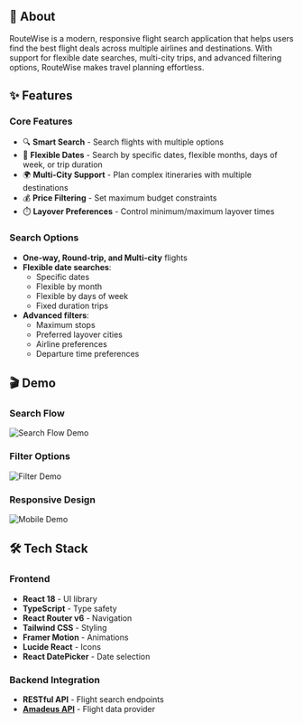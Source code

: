 ## 🚀 About

RouteWise is a modern, responsive flight search application that helps users find the best flight deals across multiple airlines and destinations. With support for flexible date searches, multi-city trips, and advanced filtering options, RouteWise makes travel planning effortless.

## ✨ Features

### Core Features
- 🔍 **Smart Search** - Search flights with multiple options
- 📅 **Flexible Dates** - Search by specific dates, flexible months, days of week, or trip duration
- 🌍 **Multi-City Support** - Plan complex itineraries with multiple destinations
- 💰 **Price Filtering** - Set maximum budget constraints
- ⏱️ **Layover Preferences** - Control minimum/maximum layover times

### Search Options
- **One-way, Round-trip, and Multi-city** flights
- **Flexible date searches**:
  - Specific dates
  - Flexible by month
  - Flexible by days of week
  - Fixed duration trips
- **Advanced filters**:
  - Maximum stops
  - Preferred layover cities
  - Airline preferences
  - Departure time preferences

## 🎬 Demo

### Search Flow
![Search Flow Demo](assets/search-demo.gif)

### Filter Options
![Filter Demo](assets/filter-demo.gif)

### Responsive Design
![Mobile Demo](assets/mobile-demo.gif)

## 🛠️ Tech Stack

### Frontend
- **React 18** - UI library
- **TypeScript** - Type safety
- **React Router v6** - Navigation
- **Tailwind CSS** - Styling
- **Framer Motion** - Animations
- **Lucide React** - Icons
- **React DatePicker** - Date selection

### Backend Integration
- **RESTful API** - Flight search endpoints
- [**Amadeus API**](https://developers.amadeus.com/) - Flight data provider
